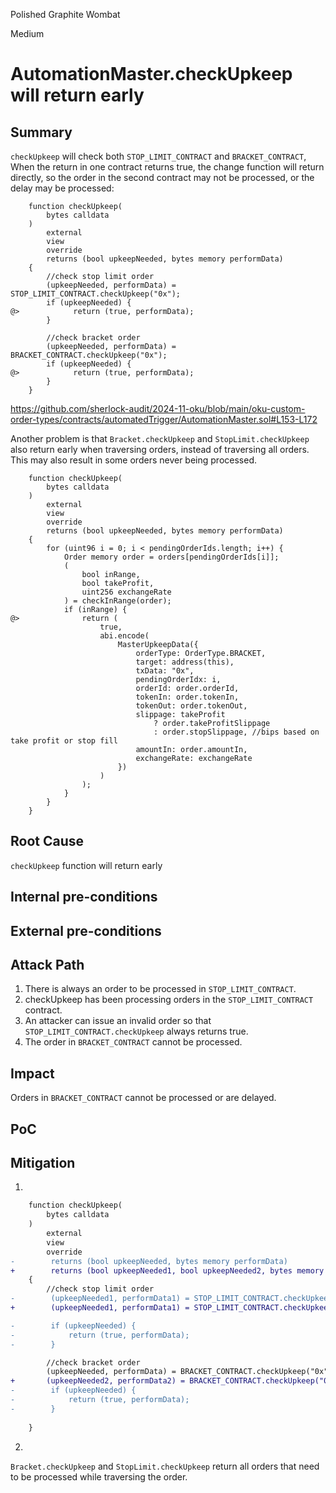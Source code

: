 Polished Graphite Wombat

Medium

# AutomationMaster.checkUpkeep will return early


## Summary

`checkUpkeep` will check both `STOP_LIMIT_CONTRACT` and `BRACKET_CONTRACT`,
When the return in one contract returns true, the change function will return directly, so the order in the second contract may not be processed, or the delay may be processed:

```solidity
    function checkUpkeep(
        bytes calldata
    )
        external
        view
        override
        returns (bool upkeepNeeded, bytes memory performData)
    {
        //check stop limit order
        (upkeepNeeded, performData) = STOP_LIMIT_CONTRACT.checkUpkeep("0x");
        if (upkeepNeeded) {
@>            return (true, performData);
        }

        //check bracket order
        (upkeepNeeded, performData) = BRACKET_CONTRACT.checkUpkeep("0x");
        if (upkeepNeeded) {
@>            return (true, performData);
        }
    }
```

https://github.com/sherlock-audit/2024-11-oku/blob/main/oku-custom-order-types/contracts/automatedTrigger/AutomationMaster.sol#L153-L172

Another problem is that `Bracket.checkUpkeep` and `StopLimit.checkUpkeep` also return early when traversing orders, instead of traversing all orders.
This may also result in some orders never being processed.

```solidity
    function checkUpkeep(
        bytes calldata
    )
        external
        view
        override
        returns (bool upkeepNeeded, bytes memory performData)
    {
        for (uint96 i = 0; i < pendingOrderIds.length; i++) {
            Order memory order = orders[pendingOrderIds[i]];
            (
                bool inRange,
                bool takeProfit,
                uint256 exchangeRate
            ) = checkInRange(order);
            if (inRange) {
@>              return (
                    true,
                    abi.encode(
                        MasterUpkeepData({
                            orderType: OrderType.BRACKET,
                            target: address(this),
                            txData: "0x",
                            pendingOrderIdx: i,
                            orderId: order.orderId,
                            tokenIn: order.tokenIn,
                            tokenOut: order.tokenOut,
                            slippage: takeProfit
                                ? order.takeProfitSlippage
                                : order.stopSlippage, //bips based on take profit or stop fill
                            amountIn: order.amountIn,
                            exchangeRate: exchangeRate
                        })
                    )
                );
            }
        }
    }
```

## Root Cause
`checkUpkeep` function will return early

## Internal pre-conditions


## External pre-conditions


## Attack Path

1. There is always an order to be processed in `STOP_LIMIT_CONTRACT`.
2. checkUpkeep has been processing orders in the `STOP_LIMIT_CONTRACT` contract.
3. An attacker can issue an invalid order so that `STOP_LIMIT_CONTRACT.checkUpkeep` always returns true.
4. The order in `BRACKET_CONTRACT` cannot be processed.


## Impact
Orders in `BRACKET_CONTRACT` cannot be processed or are delayed.

## PoC

## Mitigation

1. 
```diff
    function checkUpkeep(
        bytes calldata
    )
        external
        view
        override
-        returns (bool upkeepNeeded, bytes memory performData)
+        returns (bool upkeepNeeded1, bool upkeepNeeded2, bytes memory performData1, bytes memory performData2)
    {
        //check stop limit order
-        (upkeepNeeded1, performData1) = STOP_LIMIT_CONTRACT.checkUpkeep("0x");
+        (upkeepNeeded1, performData1) = STOP_LIMIT_CONTRACT.checkUpkeep("0x");

-        if (upkeepNeeded) {
-            return (true, performData);
-        }

        //check bracket order
        (upkeepNeeded, performData) = BRACKET_CONTRACT.checkUpkeep("0x");
+       (upkeepNeeded2, performData2) = BRACKET_CONTRACT.checkUpkeep("0x");
-        if (upkeepNeeded) {
-            return (true, performData);
-        }
       
    }
```
2. 
`Bracket.checkUpkeep` and `StopLimit.checkUpkeep` return all orders that need to be processed while traversing the order.